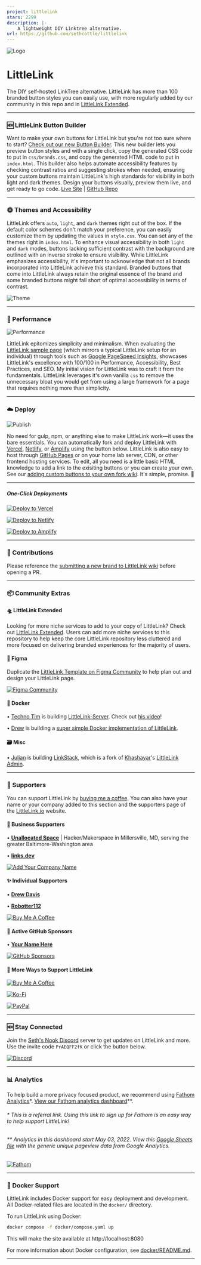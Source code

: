```yaml
---
project: littlelink
stars: 2299
description: |-
    A lightweight DIY Linktree alternative.
url: https://github.com/sethcottle/littlelink
---
```


![Logo](https://cdn.cottle.cloud/GitHub/LittleLink/littlelink.gif)

# LittleLink
The DIY self-hosted LinkTree alternative. LittleLink has more than 100 branded button styles you can easily use, with more regularly added by our community in this repo and in [LittleLink Extended](https://github.com/sethcottle/littlelink-extended).

---
### 🆕 LittleLink Button Builder
Want to make your own buttons for LittleLink but you're not too sure where to start? [Check out our new Button Builder](https://builder.littlelink.io). This new builder lets you preview button styles and with a single click, copy the generated CSS code to put in `css/brands.css`, and copy the generated HTML code to put in `index.html`. This builder also helps automate accessibility features by checking contrast ratios and suggesting strokes when needed, ensuring your custom buttons maintain LittleLink's high standards for visibility in both light and dark themes. Design your buttons visually, preview them live, and get ready to go code. [Live Site](https://builder.littlelink.io) | [GitHub Repo](https://github.com/sethcottle/littlelink-button-builder)

---
### 🌞 Themes and Accessibility
LittleLink offers `auto`, `light`, and `dark` themes right out of the box. If the default color schemes don't match your preference, you can easily customize them by updating the values in `style.css`. You can set any of the themes right in `index.html`. To enhance visual accessibility in both `light` and `dark` modes, buttons lacking sufficient contrast with the background are outlined with an inverse stroke to ensure visibility. While LittleLink emphasizes accessibility, it's important to acknowledge that not all brands incorporated into LittleLink achieve this standard. Branded buttons that come into LittleLink always retain the original essence of the brand and some branded buttons might fall short of optimal accessibility in terms of contrast.

![Theme](https://cdn.cottle.cloud/GitHub/LittleLink/ThemeSupport.gif)

---
### 🥇 Performance

![Performance](https://cdn.cottle.cloud/GitHub/LittleLink/ranking.gif)

LittleLink epitomizes simplicity and minimalism. When evaluating the [LittleLink sample page](https://littlelink.io/sample/seth) (which mirrors a typical LittleLink setup for an individual) through tools such as [Google PageSpeed Insights](https://pagespeed.web.dev/analysis/https-littlelink-io-sample-seth/17ex80ryq4?form_factor=mobile), showcases LittleLink's excellence with 100/100 in Performance, Accessibility, Best Practices, and SEO. My initial vision for LittleLink was to craft it from the fundamentals. LittleLink leverages it's own vanilla `css` to remove the unnecessary bloat you would get from using a large framework for a page that requires nothing more than simplicity.

---
### ☁️ Deploy

![Publish](https://cdn.cottle.cloud/GitHub/LittleLink/test/css/deploy.gif)

No need for gulp, npm, or anything else to make LittleLink work—it uses the bare essentials. You can automatically fork and deploy LittleLink with [Vercel](https://vercel.com/), [Netlify](https://www.netlify.com/), or [Amplify](https://aws.amazon.com/amplify) using the button below. LittleLink is also easy to host through [GitHub Pages](https://pages.github.com/) or on your home lab server, CDN, or other frontend hosting services. To edit, all you need is a little basic HTML knowledge to add a link to the exisiting buttons or you can create your own. See our [adding custom buttons to your own fork wiki](https://github.com/sethcottle/littlelink/wiki/Adding-custom-buttons-to-your-own-fork). It's simple, promise. 🤞

---
##### One-Click Deployments

[![Deploy to Vercel](https://cdn.cottle.cloud/littlelink/button-deploy-vercel.svg)](https://vercel.com/new/clone?repository-url=https%3A%2F%2Fgithub.com%2Fsethcottle%2Flittlelink&project-name=littlelink&repository-name=littlelink)

[![Deploy to Netlify](https://cdn.cottle.cloud/littlelink/button-deploy-netlify.svg)](https://app.netlify.com/start/deploy?repository=https://github.com/sethcottle/littlelink)

[![Deploy to Amplify](https://cdn.cottle.cloud/littlelink/button-deploy-amplify.svg)](https://console.aws.amazon.com/amplify/home#/deploy?repo=https://github.com/sethcottle/littlelink)

---

### 🤝 Contributions
Please reference the [submitting a new brand to LittleLink wiki](https://github.com/sethcottle/littlelink/wiki/Submitting-a-new-brand-to-LittleLink) before opening a PR.

---
### 📦 Community Extras

#### 🛸 LittleLink Extended
Looking for more niche services to add to your copy of LittleLink? Check out [LittleLink Extended](https://github.com/sethcottle/littlelink-extended). Users can add more niche services to this repository to help keep the core LittleLink repository less cluttered and more focused on delivering branded experiences for the majority of users.

#### 🎨 Figma
Duplicate the [LittleLink Template on Figma Community](https://www.figma.com/community/file/846568099968305613) to help plan out and design your LittleLink page.

[![Figma Community](https://cdn.cottle.cloud/littlelink/button-figma-community.svg)](https://www.figma.com/community/file/846568099968305613)

#### 🐋 Docker
• [Techno Tim](https://github.com/timothystewart6) is building [LittleLink-Server](https://github.com/techno-tim/littlelink-server). Check out [his video](https://youtu.be/42SqfI_AjXU)!

• [Drew](https://github.com/davisdre) is building a [super simple Docker implementation of LittleLink](https://github.com/davisdre/littlelink).

#### 🗃️ Misc
• [Julian](https://github.com/JulianPrieber) is building [LinkStack](https://github.com/LinkStackOrg/LinkStack), which is a fork of [Khashayar](https://github.com/khashayarzavosh)'s [LittleLink Admin](https://github.com/khashayarzavosh/admin-littlelink).

---

### 💖 Supporters
You can support LittleLink by [buying me a coffee](https://www.buymeacoffee.com/seth). You can also have your name or your company added to this section and the supporters page of the [LittleLink.io](https://littlelink.io) website.

#### 🏢 Business Supporters
• **[Unallocated Space](https://connect.unallocatedspace.org/)** | Hacker/Makerspace in Millersville, MD, serving the greater Baltimore-Washington area

• **[links.dev](https://github.com/fatih-yavuz/links.dev)**

[![Add Your Company Name](https://cdn.cottle.cloud/littlelink/button-buy-me-a-coffee-company.svg)](https://www.buymeacoffee.com/seth/e/50574)

#### ✨ Individual Supporters
• **[Drew Davis](https://connect.davisdre.me)**

• **[Robotter112](https://robotter112.de/)**

[![Buy Me A Coffee](https://cdn.cottle.cloud/littlelink/button-buy-me-a-coffee-individual.svg)](https://www.buymeacoffee.com/seth/e/50573)

#### 🐙 Active GitHub Sponsors
• **[Your Name Here](https://github.com/sponsors/sethcottle)**

[![GitHub Sponsors](https://cdn.cottle.cloud/littlelink/button-github-sponsors.svg)](https://github.com/sponsors/sethcottle)


#### 🥰 More Ways to Support LittleLink
[![Buy Me A Coffee](https://cdn.cottle.cloud/littlelink/button-buy-me-a-coffee.svg)](https://www.buymeacoffee.com/seth/)

[![Ko-Fi](https://cdn.cottle.cloud/littlelink/button-ko-fi.svg)](https://ko-fi.com/sethcottle)

[![PayPal](https://cdn.cottle.cloud/littlelink/button-paypal.svg)](https://paypal.me/sethcottle/)

---

### 🆕 Stay Connected

Join the [Seth's Nook Discord](https://discord.gg/PrAEQFF2fK) server to get updates on LittleLink and more. Use the invite code `PrAEQFF2fK` or click the button below.

[![Discord](https://cdn.cottle.cloud/littlelink/button-discord.svg)](https://discord.gg/PrAEQFF2fK)

---

### 📊 Analytics

To help build a more privacy focused product, we recommend using [Fathom Analytics](https://usefathom.com/ref/EQVZMV)*. [View our Fathom analytics dashboard](https://app.usefathom.com/share/xbmnwxxl/littlelink.io#/?filters=%5B%5D&range=last_7_days&site=2251799827005303)**.

###### * This is a referral link. Using this link to sign up for Fathom is an easy way to help support LittleLink!

###### ** Analytics in this dashboard start May 03, 2022. View this [Google Sheets file](https://docs.google.com/spreadsheets/d/1GL4SroAdH-OZphBVR5z-BoSukHIEVJfao25q_e9-Ii8/edit?usp=sharing) with the generic unique pageview data from Google Analytics.

[![Fathom](https://cdn.cottle.cloud/littlelink/button-fathom-analytics.svg)](https://usefathom.com/ref/EQVZMV)

---
### 🐳 Docker Support
LittleLink includes Docker support for easy deployment and development. All Docker-related files are located in the `docker/` directory.

To run LittleLink using Docker:

```bash
docker compose -f docker/compose.yaml up
```

This will make the site available at http://localhost:8080

For more information about Docker configuration, see [docker/README.md](docker/README.md).

---

